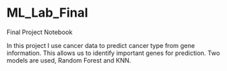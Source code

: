 # ML_Lab_Final
Final Project Notebook

In this project I use cancer data to predict cancer type from gene information. This allows us to identify important genes for prediction. Two models are used, Random Forest and KNN.
